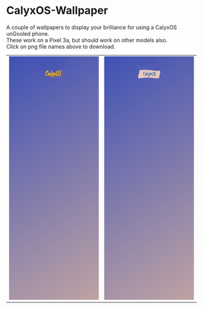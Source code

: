 # CalyxOS-Wallpaper  
  
A couple of wallpapers to display your brilliance for using a CalyxOS unGooled phone.  
These work on a Pixel 3a, but should work on other models also.  
Click on png file names above to download. 
  
<table>
<tr><td><img src="/CalyxOSWallpaper1.png" width="340" height="645"></td><td><img src="/CalyxOSWallpaper2.png" width="340" height="645"></td></tr>
</table>

 
